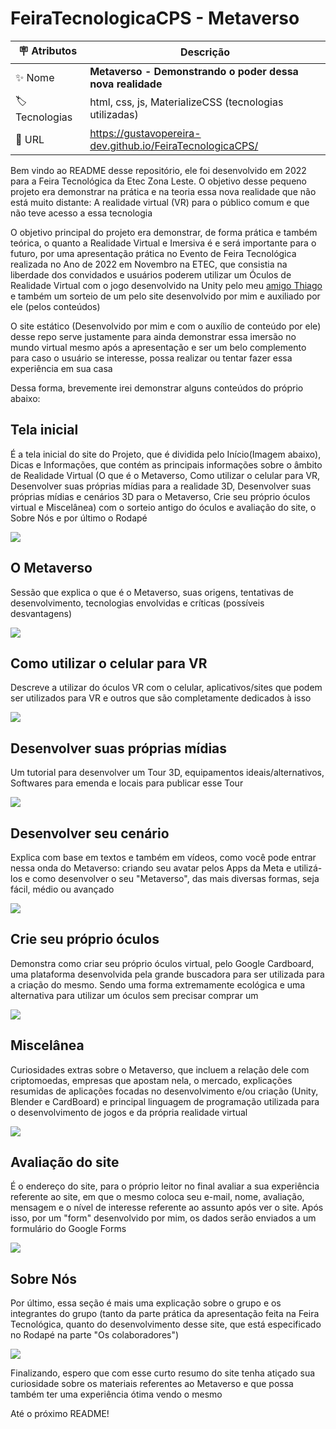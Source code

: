 # FeiraTecnologicaCPS - Metaverso

| :placard: Atributos | Descrição   |
| -------------  | --- |
| :sparkles: Nome        | **Metaverso - Demonstrando o poder dessa nova realidade**
| :label: Tecnologias | html, css, js, MaterializeCSS (tecnologias utilizadas)
| :rocket: URL         | https://gustavopereira-dev.github.io/FeiraTecnologicaCPS/
<p>Bem vindo ao README desse repositório, ele foi desenvolvido em 2022 para a Feira Tecnológica da Etec Zona Leste. O objetivo desse pequeno projeto era demonstrar na prática
e na teoria essa nova realidade que não está muito distante: A realidade virtual (VR) para o público comum e que não teve acesso a essa tecnologia</p>
<p>O objetivo principal do projeto era demonstrar, de forma prática e também teórica, o quanto a Realidade Virtual e Imersiva é e será importante para o futuro, por uma apresentação prática no Evento de Feira Tecnológica realizada no Ano de 2022 em Novembro na ETEC, que consistia na liberdade dos convidados e usuários poderem utilizar um Óculos de Realidade Virtual com o jogo desenvolvido na Unity pelo meu <a href="https://github.com/ThiagoMartins11">amigo Thiago</a> e também um sorteio de um pelo site desenvolvido por mim e auxiliado por ele (pelos conteúdos)</p>
<p> O site estático (Desenvolvido por mim e com o auxílio de conteúdo por ele) desse repo serve justamente para ainda demonstrar essa imersão no mundo virtual mesmo após a apresentação e ser um belo complemento para caso o usuário se interesse, possa realizar ou tentar fazer essa experiência em sua casa</p>
<p>Dessa forma, brevemente irei demonstrar alguns conteúdos do próprio abaixo: </p>

## Tela inicial
<p>É a tela inicial do site do Projeto, que é dividida pelo Início(Imagem abaixo), Dicas e Informações, que contém as principais informações sobre o âmbito de Realidade Virtual (O que é o Metaverso, Como utilizar o celular para VR, Desenvolver suas próprias mídias para a realidade 3D, Desenvolver suas próprias mídias e cenários 3D para o Metaverso, Crie seu próprio óculos virtual e Miscelânea) com o sorteio antigo do óculos e avaliação do site, o Sobre Nós e por último o Rodapé</p>
<img src="https://github.com/Gustavo-Henrique-da-Silva/FeiraTecnologicaCPS/assets/108029506/8808efe9-893e-49bd-9be7-48aea143aebd"/>

## O Metaverso
<p>Sessão que explica o que é o Metaverso, suas origens, tentativas de desenvolvimento, tecnologias envolvidas e críticas (possíveis desvantagens)</p>
<img src="https://github.com/Gustavo-Henrique-da-Silva/FeiraTecnologicaCPS/assets/108029506/3502d2ce-a551-4f9a-b858-d3c9944cc38a"/>

## Como utilizar o celular para VR
<p>Descreve a utilizar do óculos VR com o celular, aplicativos/sites que podem ser utilizados para VR e outros que são completamente dedicados à isso</p>
<img src="https://github.com/Gustavo-Henrique-da-Silva/FeiraTecnologicaCPS/assets/108029506/10ecb854-e320-4d8f-b44e-686ca01db2a8"/>

## Desenvolver suas próprias mídias
<p>Um tutorial para desenvolver um Tour 3D, equipamentos ideais/alternativos, Softwares para emenda e locais para publicar esse Tour</p>
<img src="https://github.com/Gustavo-Henrique-da-Silva/FeiraTecnologicaCPS/assets/108029506/f366aa62-c98e-471a-a945-4435e1b66a79"/>

## Desenvolver seu cenário
<p>Explica com base em textos e também em vídeos, como você pode entrar nessa onda do Metaverso: criando seu avatar pelos Apps da Meta e utilizá-los e como desenvolver o seu "Metaverso", das mais diversas formas, seja fácil, médio ou avançado</p>
<img src="https://github.com/Gustavo-Henrique-da-Silva/FeiraTecnologicaCPS/assets/108029506/beed7f4e-a19f-497c-b7ba-2ab8f5451075"/>

## Crie seu próprio óculos
<p>Demonstra como criar seu próprio óculos virtual, pelo Google Cardboard, uma plataforma desenvolvida pela grande buscadora para ser utilizada para a criação do mesmo. Sendo uma forma extremamente ecológica e uma alternativa para utilizar um óculos sem precisar comprar um </p>
<img src="https://github.com/Gustavo-Henrique-da-Silva/FeiraTecnologicaCPS/assets/108029506/7cf49919-e031-4752-9c0c-e76052c579f5"/>

## Miscelânea
<p>Curiosidades extras sobre o Metaverso, que incluem a relação dele com criptomoedas, empresas que apostam nela, o mercado, explicações resumidas de aplicações focadas no desenvolvimento e/ou criação (Unity, Blender e CardBoard) e principal linguagem de programação utilizada para o desenvolvimento de jogos e da própria realidade virtual </p>
<img src="https://github.com/Gustavo-Henrique-da-Silva/FeiraTecnologicaCPS/assets/108029506/5b37256b-06c8-4e9b-9fc0-bd5e9e7251f7"/>

## Avaliação do site
<p>É o endereço do site, para o próprio leitor no final avaliar a sua experiência referente ao site, em que o mesmo coloca seu e-mail, nome, avaliação, mensagem e o nível de interesse referente ao assunto após ver o site.
Após isso, por um "form" desenvolvido por mim, os dados serão enviados a um formulário do Google Forms</p>
<img src="https://github.com/Gustavo-Henrique-da-Silva/FeiraTecnologicaCPS/assets/108029506/ae13291d-f2a8-4d1d-aca3-29732105d0ed"/>

## Sobre Nós
<p>Por último, essa seção é mais uma explicação sobre o grupo e os integrantes do grupo (tanto da parte prática da apresentação feita na Feira Tecnológica, quanto do desenvolvimento desse site, que está especificado no Rodapé na parte "Os colaboradores")</p>
<img src="https://github.com/Gustavo-Henrique-da-Silva/FeiraTecnologicaCPS/assets/108029506/f7476e0e-a78e-4d3c-a61c-cf5c9525a136"/>


<p>Finalizando, espero que com esse curto resumo do site tenha atiçado sua curiosidade sobre os materiais referentes ao Metaverso e que possa também ter uma experiência ótima vendo o mesmo</p>
<p>Até o próximo README!</p>
